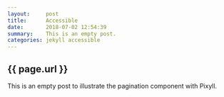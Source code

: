 ```yaml
---
layout:     post
title:      Accessible
date:       2018-07-02 12:54:39
summary:    This is an empty post.
categories: jekyll accessible
---
```

<h2>{{ page.url }}</h2>
This is an empty post to illustrate the pagination component with Pixyll.

